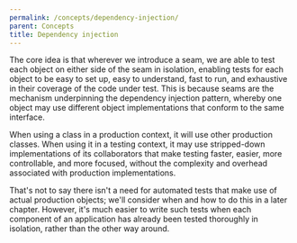 ```yaml
---
permalink: /concepts/dependency-injection/
parent: Concepts
title: Dependency injection
---
```

The core idea is that wherever we introduce a seam, we are able to test each
object on either side of the seam in isolation, enabling tests for each object
to be easy to set up, easy to understand, fast to run, and exhaustive in their
coverage of the code under test. This is because seams are the mechanism
underpinning the dependency injection pattern, whereby one object may use
different object implementations that conform to the same interface.

When using a class in a production context, it will use other production
classes. When using it in a testing context, it may use stripped-down
implementations of its collaborators that make testing faster, easier, more
controllable, and more focused, without the complexity and overhead associated
with production implementations.  

That's not to say there isn't a need for automated tests that make use of
actual production objects; we'll consider when and how to do this in a later
chapter. However, it's much easier to write such tests when each component of
an application has already been tested thoroughly in isolation, rather than
the other way around.
